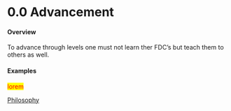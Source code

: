 # 0.0 Advancement

#### Overview

To advance through levels one must not learn ther FDC’s but teach them to others as well.

#### Examples

<mark style="color:red;">lorem</mark>

[Philosophy](../../white-paper/1.9-guild/0.9-ordinal-guild/0.9-acquisition-integration-\_-proliferation/0.9-advancement.md)
